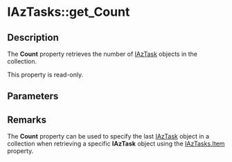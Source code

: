 # IAzTasks::get_Count

## Description

The **Count** property retrieves the number of [IAzTask](https://learn.microsoft.com/windows/desktop/api/azroles/nn-azroles-iaztask) objects in the collection.

This property is read-only.

## Parameters

## Remarks

The **Count** property can be used to specify the last [IAzTask](https://learn.microsoft.com/windows/desktop/api/azroles/nn-azroles-iaztask) object in a collection when retrieving a specific **IAzTask** object using the [IAzTasks.Item](https://learn.microsoft.com/windows/desktop/api/azroles/nf-azroles-iaztasks-get_item) property.